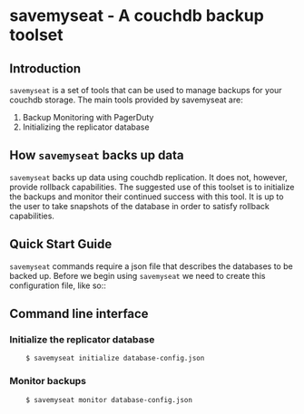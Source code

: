 # savemyseat - A couchdb backup toolset

## Introduction

`savemyseat` is a set of tools that can be used to manage backups for your
couchdb storage. The main tools provided by savemyseat are:

1. Backup Monitoring with PagerDuty
2. Initializing the replicator database

## How `savemyseat` backs up data

`savemyseat` backs up data using couchdb replication. It does not, however,
provide rollback capabilities. The suggested use of this toolset is to
initialize the backups and monitor their continued success with this tool. It
is up to the user to take snapshots of the database in order to satisfy
rollback capabilities.

## Quick Start Guide

`savemyseat` commands require a json file that describes the databases to be
backed up. Before we begin using `savemyseat` we need to create this
configuration file, like so::
    
## Command line interface

### Initialize the replicator database

```
    $ savemyseat initialize database-config.json
```

### Monitor backups

```
    $ savemyseat monitor database-config.json
```
